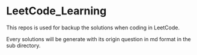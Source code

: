 # LeetCode_Learning
This repos is used for backup the solutions when coding in  LeetCode.

Every solutions will be generate with its origin question in md format in the sub directory.
